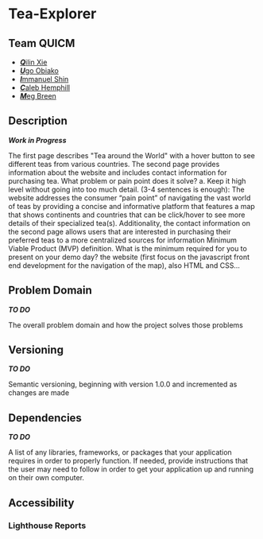 # Tea-Explorer

## Team QUICM

- [***Q***ilin Xie](https://github.com/QILINXIE02)
- [***U***go Obiako](https://github.com/Ugo-Obiako)
- [***I***mmanuel Shin](https://github.com/ImmanuelShin)
- [***C***aleb Hemphill](https://github.com/kaylubh)
- [***M***eg Breen](https://github.com/megrose8)

## Description

***Work in Progress***

The first page describes "Tea around the World" with a hover button to see different teas from various countries. The second page provides information about the website and includes contact information for purchasing tea.
What problem or pain point does it solve? a. Keep it high level without going into too much detail. (3-4 sentences is enough): The website addresses the consumer “pain point” of navigating the vast world of teas by providing a concise and informative platform that features a map that shows continents and countries that can be click/hover to see more details of their specialized tea(s). Additionality, the contact information on the second page allows users that are interested in purchasing their preferred teas to a more centralized sources for information
Minimum Viable Product (MVP) definition.
What is the minimum required for you to present on your demo day? the website (first focus on the javascript front end development for the navigation of the map), also HTML and CSS…

## Problem Domain

***TO DO***

The overall problem domain and how the project solves those problems

## Versioning

***TO DO***

Semantic versioning, beginning with version 1.0.0 and incremented as changes are made

## Dependencies

***TO DO***

A list of any libraries, frameworks, or packages that your application requires in order to properly function. If needed, provide instructions that the user may need to follow in order to get your application up and running on their own computer.

## Accessibility

### Lighthouse Reports
